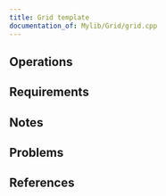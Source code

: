 ```yaml
---
title: Grid template
documentation_of: Mylib/Grid/grid.cpp
---
```


## Operations

## Requirements

## Notes

## Problems

## References
